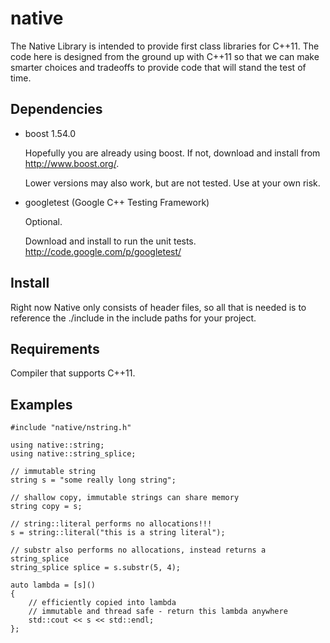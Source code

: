 native
======

The Native Library is intended to provide first class libraries for C++11. The
code here is designed from the ground up with C++11 so that we can make smarter
choices and tradeoffs to provide code that will stand the test of time.

Dependencies
------------

- boost 1.54.0

    Hopefully you are already using boost. If not, download and install from http://www.boost.org/.
    
    Lower versions may also work, but are not tested. Use at your own risk.

- googletest (Google C++ Testing Framework)

    Optional.
    
    Download and install to run the unit tests.
    http://code.google.com/p/googletest/

Install
-------

Right now Native only consists of header files, so all that is needed is to
reference the ./include in the include paths for your project.

Requirements
------------

Compiler that supports C++11.

Examples
--------

```
#include "native/nstring.h"

using native::string;
using native::string_splice;

// immutable string
string s = "some really long string";

// shallow copy, immutable strings can share memory
string copy = s;

// string::literal performs no allocations!!!
s = string::literal("this is a string literal");

// substr also performs no allocations, instead returns a string_splice
string_splice splice = s.substr(5, 4);

auto lambda = [s]()
{
    // efficiently copied into lambda
    // immutable and thread safe - return this lambda anywhere
    std::cout << s << std::endl;
};
```
